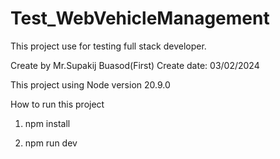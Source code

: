 # Test_WebVehicleManagement

This project use for testing full stack developer.

Create by Mr.Supakij Buasod(First)
Create date: 03/02/2024

This project using Node version 20.9.0

How to run this project

1. npm install

2. npm run dev
